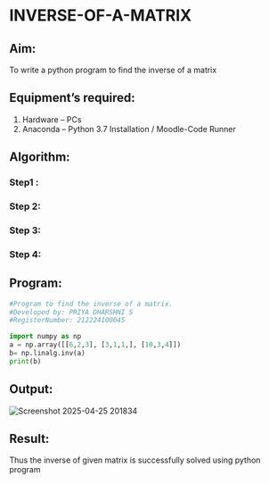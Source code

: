 # INVERSE-OF-A-MATRIX
## Aim:
To write a python program to find the inverse of a matrix
## Equipment’s required:
1. 	Hardware – PCs
2. 	Anaconda – Python 3.7 Installation / Moodle-Code Runner
## Algorithm:
### Step1 : 
### Step 2: 
### Step 3: 
### Step 4: 

## Program:
```python
#Program to find the inverse of a matrix.
#Developed by: PRIYA DHARSHNI S
#RegisterNumber: 212224100045

import numpy as np
a = np.array([[6,2,3], [3,1,1,], [10,3,4]])
b= np.linalg.inv(a)
print(b)
```

## Output:
![Screenshot 2025-04-25 201834](https://github.com/user-attachments/assets/1a6d3f95-0771-446d-a37b-dbb62c3b0c29)

## Result:
Thus the inverse of given matrix is successfully solved using python program

